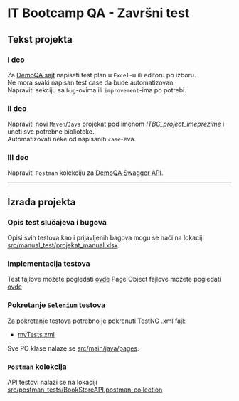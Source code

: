 # IT Bootcamp QA - Završni test

## Tekst projekta

### I deo
Za [DemoQA sajt](https://demoqa.com/) napisati test plan u `Excel`-u ili editoru po izboru.  
Ne mora svaki napisan test case da bude automatizovan.  
Napraviti sekciju sa `bug`-ovima ili `improvement`-ima po potrebi.

### II deo
Napraviti novi `Maven`/`Java` projekat pod imenom _ITBC_project_imeprezime_ i uneti sve potrebne biblioteke.  
Automatizovati neke od napisanih `case`-eva.

### III deo
Napraviti `Postman` kolekciju za [DemoQA Swagger API](https://demoqa.com/swagger/#/).
___

## Izrada projekta

### Opis test slučajeva i bugova

Opisi svih testova kao i prijavljenih bagova mogu se naći na lokaciji [src/manual_test/projekat_manual.xlsx](./src/manual_test/projekat_manual.xlsx).


### Implementacija testova

Test fajlove možete pogledati [ovde](https://github.com/m-radman/ITBC_project_MilosRadman/tree/master/src/main/java/tests)
Page Object fajlove možete pogledati [ovde](https://github.com/m-radman/ITBC_project_MilosRadman/tree/master/src/main/java/pages)


### Pokretanje `Selenium` testova

Za pokretanje testova potrebno je pokrenuti TestNG .xml fajl:
- [myTests.xml](https://github.com/m-radman/ITBC_project_MilosRadman/blob/master/myTests.xml)


Sve PO klase nalaze se [src/main/java/pages](./src/main/java/pages).

### `Postman` kolekcija

API testovi nalazi se na lokaciji [src/postman_tests/BookStoreAPI.postman_collection](./src/postman_tests/BookStoreAPI.postman_collection)
